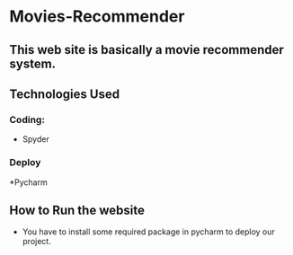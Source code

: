 # Movies-Recommender
## This web site is  basically a movie recommender system.
## Technologies Used

### Coding:
* Spyder

### Deploy
*Pycharm


## How to Run the website
* You have to install some required package in pycharm to deploy our project.

